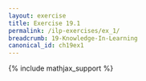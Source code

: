 ```yaml
---
layout: exercise
title: Exercise 19.1
permalink: /ilp-exercises/ex_1/
breadcrumb: 19-Knowledge-In-Learning
canonical_id: ch19ex1
---
```


{% include mathjax_support %}
